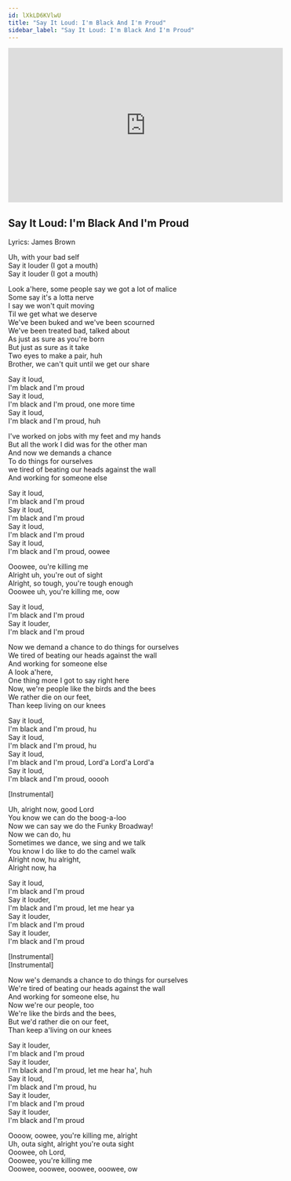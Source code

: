 ```yaml
---
id: lXkLD6KVlwU
title: "Say It Loud: I'm Black And I'm Proud"
sidebar_label: "Say It Loud: I'm Black And I'm Proud"
---
```


<div class="video-float-container">
  <iframe
    width="560"
    height="315"
    src="https://www.youtube.com/embed/lXkLD6KVlwU"
    title="YouTube video player"
    frameborder="0"
    allow="accelerometer; autoplay; clipboard-write; encrypted-media; gyroscope; picture-in-picture; web-share"
    referrerpolicy="strict-origin-when-cross-origin"
    allowfullscreen
  ></iframe>
</div>

## Say It Loud: I'm Black And I'm Proud

Lyrics: James Brown

Uh, with your bad self  
Say it louder (I got a mouth)  
Say it louder (I got a mouth)

Look a'here, some people say we got a lot of malice  
Some say it's a lotta nerve  
I say we won't quit moving  
Til we get what we deserve  
We've been buked and we've been scourned  
We've been treated bad, talked about  
As just as sure as you're born  
But just as sure as it take  
Two eyes to make a pair, huh  
Brother, we can't quit until we get our share

Say it loud,  
I'm black and I'm proud  
Say it loud,  
I'm black and I'm proud, one more time  
Say it loud,  
I'm black and I'm proud, huh

I've worked on jobs with my feet and my hands  
But all the work I did was for the other man  
And now we demands a chance  
To do things for ourselves  
we tired of beating our heads against the wall  
And working for someone else

Say it loud,  
I'm black and I'm proud  
Say it loud,  
I'm black and I'm proud  
Say it loud,  
I'm black and I'm proud  
Say it loud,  
I'm black and I'm proud, oowee

  
Ooowee, ou're killing me  
Alright uh, you're out of sight  
Alright, so tough, you're tough enough  
Ooowee uh, you're killing me, oow

Say it loud,  
I'm black and I'm proud  
Say it louder,  
I'm black and I'm proud

  
Now we demand a chance to do things for ourselves  
We tired of beating our heads against the wall  
And working for someone else  
A look a'here,  
One thing more I got to say right here  
Now, we're people like the birds and the bees  
We rather die on our feet,  
Than keep living on our knees

Say it loud,  
I'm black and I'm proud, hu  
Say it loud,  
I'm black and I'm proud, hu  
Say it loud,  
I'm black and I'm proud, Lord'a Lord'a Lord'a  
Say it loud,  
I'm black and I'm proud, ooooh

[Instrumental]

Uh, alright now, good Lord  
You know we can do the boog-a-loo  
Now we can say we do the Funky Broadway!  
Now we can do, hu  
Sometimes we dance, we sing and we talk  
You know I do like to do the camel walk  
Alright now, hu alright,  
Alright now, ha

Say it loud,  
I'm black and I'm proud  
Say it louder,  
I'm black and I'm proud, let me hear ya  
Say it louder,  
I'm black and I'm proud  
Say it louder,  
I'm black and I'm proud

[Instrumental]  
[Instrumental]

Now we's demands a chance to do things for ourselves  
We're tired of beating our heads against the wall  
And working for someone else, hu  
Now we're our people, too  
We're like the birds and the bees,  
But we'd rather die on our feet,  
Than keep a'living on our knees

Say it louder,  
I'm black and I'm proud  
Say it louder,  
I'm black and I'm proud, let me hear ha', huh  
Say it loud,  
I'm black and I'm proud, hu  
Say it louder,  
I'm black and I'm proud  
Say it louder,  
I'm black and I'm proud

Oooow, oowee, you're killing me, alright  
Uh, outa sight, alright you're outa sight  
Ooowee, oh Lord,  
Ooowee, you're killing me  
Ooowee, ooowee, ooowee, ooowee, ow
